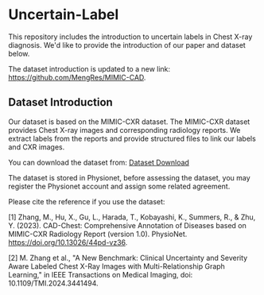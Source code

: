 # Uncertain-Label
This repository includes the introduction to uncertain labels in Chest X-ray diagnosis. We'd like to provide the introduction of our paper and dataset below.

The dataset introduction is updated to a new link: https://github.com/MengRes/MIMIC-CAD.



## Dataset Introduction

Our dataset is based on the MIMIC-CXR dataset. The MIMIC-CXR dataset provides Chest X-ray images and corresponding radiology reports. We extract labels from the reports and provide structured files to link our labels and CXR images.

You can download the dataset from: [Dataset Download](https://physionet.org/content/cad-chest/1.0/)

The dataset is stored in Physionet, before assessing the dataset, you may register the Physionet account and assign some related agreement.

Please cite the reference if you use the dataset:

[1] Zhang, M., Hu, X., Gu, L., Harada, T., Kobayashi, K., Summers, R., & Zhu, Y. (2023). CAD-Chest: Comprehensive Annotation of Diseases based on MIMIC-CXR Radiology Report (version 1.0). PhysioNet. https://doi.org/10.13026/44pd-vz36.

[2] M. Zhang et al., "A New Benchmark: Clinical Uncertainty and Severity Aware Labeled Chest X-Ray Images with Multi-Relationship Graph Learning," in IEEE Transactions on Medical Imaging, doi: 10.1109/TMI.2024.3441494.


